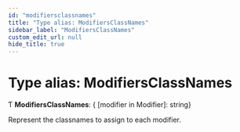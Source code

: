 ```yaml
---
id: "modifiersclassnames"
title: "Type alias: ModifiersClassNames"
sidebar_label: "ModifiersClassNames"
custom_edit_url: null
hide_title: true
---
```


# Type alias: ModifiersClassNames

Ƭ **ModifiersClassNames**: { [modifier in Modifier]: string}

Represent the classnames to assign to each modifier.
